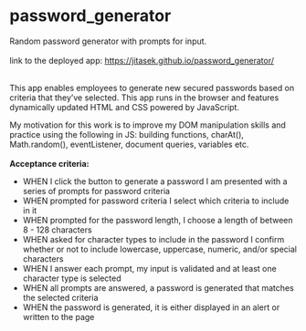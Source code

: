 # password_generator

Random password generator with prompts for input.
<br>
<br>
link to the deployed app: https://jitasek.github.io/password_generator/
<br>
<br>

This app enables employees to generate new secured passwords based on criteria that they’ve selected. This app runs in the browser and features dynamically updated HTML and CSS powered by JavaScript.

My motivation for this work is to improve my DOM manipulation skills and practice using the following in JS: building functions, charAt(), Math.random(), eventListener, document queries, variables etc.
<br>
<br>
<strong>Acceptance criteria:</strong>

- WHEN I click the button to generate a password I am presented with a series of prompts for password criteria
- WHEN prompted for password criteria I select which criteria to include in it
- WHEN prompted for the password length, I choose a length of between 8 - 128 characters
- WHEN asked for character types to include in the password I confirm whether or not to include lowercase, uppercase, numeric, and/or special characters
- WHEN I answer each prompt, my input is validated and at least one character type is selected
- WHEN all prompts are answered, a password is generated that matches the selected criteria
- WHEN the password is generated, it is either displayed in an alert or written to the page
